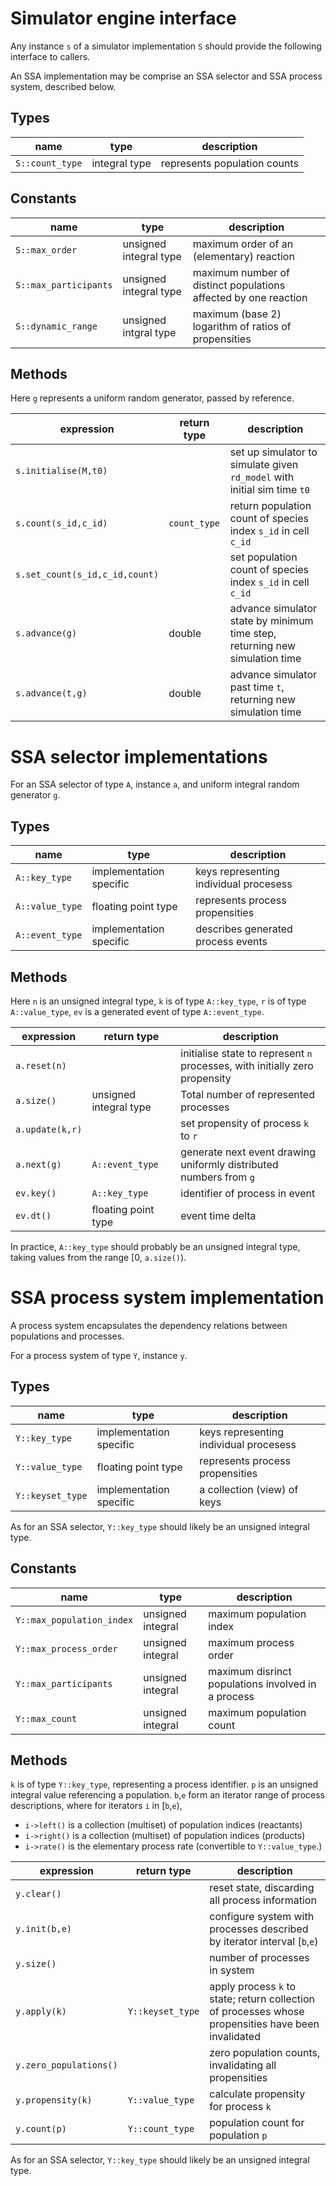 # Simulator engine interface

Any instance `s` of a simulator implementation `S` should provide the following interface to callers.

An SSA implementation may be comprise an SSA selector and SSA process system, described below.

## Types

 name | type | description 
------|------|-------------
 `S::count_type` | integral type | represents population counts

## Constants

 name | type | description
------|------|-------------
`S::max_order` | unsigned integral type | maximum order of an (elementary) reaction
`S::max_participants` | unsigned integral type | maximum number of distinct populations affected by one reaction
`S::dynamic_range` | unsigned intgral type | maximum (base 2) logarithm of ratios of propensities

## Methods

Here `g` represents a uniform random generator, passed by reference.

expression | return type | description
-----------|-------------|------------
`s.initialise(M,t0)` | | set up simulator to simulate given `rd_model` with initial sim time `t0`
`s.count(s_id,c_id)` | `count_type` | return population count of species index `s_id` in cell `c_id`
`s.set_count(s_id,c_id,count)` | | set population count of species index `s_id` in cell `c_id`
`s.advance(g)` | double | advance simulator state by minimum time step, returning new simulation time
`s.advance(t,g)` | double | advance simulator past time `t`, returning new simulation time


# SSA selector implementations

For an SSA selector of type `A`, instance `a`, and uniform integral random generator `g`.

## Types

name | type | description
-----|------|------------
`A::key_type` | implementation specific | keys representing individual procesess
`A::value_type` | floating point type | represents process propensities
`A::event_type` | implementation specific | describes generated process events


## Methods

Here `n` is an unsigned integral type, `k` is of type `A::key_type`, `r` is of type
`A::value_type`, `ev` is a generated event of type `A::event_type`.

expression | return type | description
-----------|-------------|------------
`a.reset(n)` | | initialise state to represent `n` processes, with initially zero propensity
`a.size()`   | unsigned integral type | Total number of represented processes
`a.update(k,r)` | | set propensity of process `k` to `r`
`a.next(g)` | `A::event_type` | generate next event drawing uniformly distributed numbers from `g`
`ev.key()`  | `A::key_type` | identifier of process in event
`ev.dt()`   | floating point type | event time delta

In practice, `A::key_type` should probably be an unsigned integral type, taking
values from the range [0, `a.size()`).


# SSA process system implementation

A process system encapsulates the dependency relations between populations and
processes.

For a process system of type `Y`, instance `y`.

## Types

name | type | description
-----|------|------------
`Y::key_type` | implementation specific | keys representing individual procesess
`Y::value_type` | floating point type | represents process propensities
`Y::keyset_type` | implementation specific | a collection (view) of keys

As for an SSA selector, `Y::key_type` should likely be an unsigned integral type.

## Constants

name | type | description
-----|------|------------
`Y::max_population_index` | unsigned integral | maximum population index
`Y::max_process_order` | unsigned integral | maximum process order
`Y::max_participants` | unsigned integral | maximum disrinct populations involved in a process
`Y::max_count` | unsigned integral | maximum population count

## Methods

`k` is of type `Y::key_type`, representing a process identifier. `p` is an unsigned integral
value referencing a population. `b`,`e` form
an iterator range of process descriptions, where for iterators `i` in [`b`,`e`),
 * `i->left()` is a collection (multiset) of population indices (reactants)
 * `i->right()` is a collection (multiset) of population indices (products)
 * `i->rate()` is the elementary process rate (convertible to `Y::value_type`.)

expression | return type | description
-----------|-------------|------------
`y.clear()`   | | reset state, discarding all process information
`y.init(b,e)` | | configure system with processes described by iterator interval [`b`,`e`)
`y.size()  `  | | number of processes in system
`y.apply(k)`  | `Y::keyset_type` | apply process `k` to state; return collection of processes whose propensities have been invalidated
`y.zero_populations()` | | zero population counts, invalidating all propensities
`y.propensity(k)` | `Y::value_type` | calculate propensity for process `k`
`y.count(p)`  | `Y::count_type` | population count for population `p`

As for an SSA selector, `Y::key_type` should likely be an unsigned integral type.

